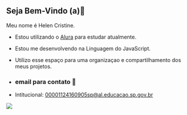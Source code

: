 ## Seja Bem-Vindo (a)🖤

Meu nome é Helen Cristine.

- Estou utilizando o [Alura](https://www.alura.com.br) para estudar atualmente.
- Estou me desenvolvendo na Linguagem do JavaScript.
- Utilizo esse espaço para uma organizaçao e compartilhamento dos meus projetos.

- ### email para contato 📧

- Intitucional: 00001124160905sp@al.educacao.sp.gov.br

![](https://media1.tenor.com/m/rpZ3VI15Wi0AAAAC/hinata-shy.gif)
